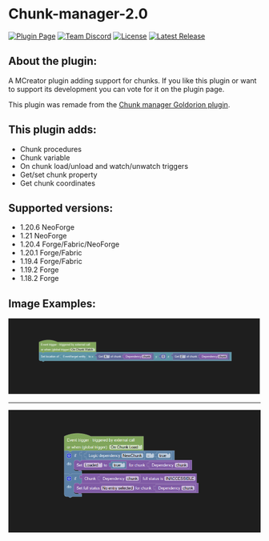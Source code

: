 # Chunk-manager-2.0
[![Plugin Page](https://img.shields.io/badge/Plugin%20Page-green?style=for-the-badge)](https://mcreator.net/plugin/109717/chunk-manager-20)
[![Team Discord](https://img.shields.io/badge/Discord-blue?style=for-the-badge&logo=discord&logoColor=white)](https://discord.gg/m4mvg87cSK)
[![License](https://img.shields.io/badge/License-GPL%203.0-blue?style=for-the-badge)](https://github.com/PluginSmiths/Chunk-manager-2.0/blob/main/LICENSE)
[![Latest Release](https://img.shields.io/badge/dynamic/json?url=https%3A%2F%2Fraw.githubusercontent.com%2FPluginSmiths%2FChunk-manager-2.0%2Fmain%2Fplugin.json&query=%24.info.version&style=for-the-badge&label=Latest%20Release&color=green)](https://github.com/PluginSmiths/Chunk-manager-2.0/releases)

## About the plugin:
A MCreator plugin adding support for chunks.
If you like this plugin or want to support its development you can vote for it on the plugin page.

This plugin was remade from the [Chunk manager Goldorion plugin](https://mcreator.net/plugin/78361/chunk-manager).

## This plugin adds:
- Chunk procedures
- Chunk variable
- On chunk load/unload and watch/unwatch triggers
- Get/set chunk property
- Get chunk coordinates
  
## Supported versions:
- 1.20.6 NeoForge
- 1.21 NeoForge
- 1.20.4 Forge/Fabric/NeoForge
- 1.20.1 Forge/Fabric
- 1.19.4 Forge/Fabric
- 1.19.2 Forge
- 1.18.2 Forge
## Image Examples:
![chunk1](https://github.com/PluginSmiths/.github/blob/3f55f1441c7cad8b407d9a033856f85f8a6a31d3/assets/chunk/chunk1.png)

---

![chunk2](https://github.com/PluginSmiths/.github/blob/3f55f1441c7cad8b407d9a033856f85f8a6a31d3/assets/chunk/chunk2.png)
